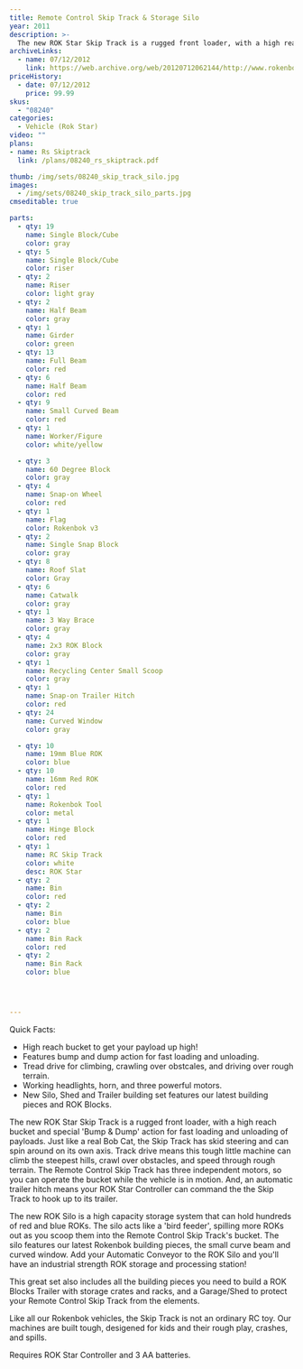 ```yaml
---
title: Remote Control Skip Track & Storage Silo
year: 2011
description: >-
  The new ROK Star Skip Track is a rugged front loader, with a high reach bucket and special 'Bump & Dump' action for fast loading and unloading of payloads.   Just like a real Bob Cat, the Skip Track has skid steering and can spin around on its own axis.  Track drive means this tough little machine can climb the steepest hills, crawl over obstacles, and speed through rough terrain.
archiveLinks:
  - name: 07/12/2012
    link: https://web.archive.org/web/20120712062144/http://www.rokenbok.com/estore/machines/remote-control-skip-track-storage-silo
priceHistory:
  - date: 07/12/2012
    price: 99.99
skus:
  - "08240"
categories:
  - Vehicle (Rok Star)
video: ""
plans:
- name: Rs Skiptrack
  link: /plans/08240_rs_skiptrack.pdf

thumb: /img/sets/08240_skip_track_silo.jpg
images:
  - /img/sets/08240_skip_track_silo_parts.jpg
cmseditable: true

parts:
  - qty: 19
    name: Single Block/Cube
    color: gray
  - qty: 5
    name: Single Block/Cube
    color: riser
  - qty: 2
    name: Riser
    color: light gray
  - qty: 2
    name: Half Beam
    color: gray
  - qty: 1
    name: Girder
    color: green
  - qty: 13
    name: Full Beam
    color: red
  - qty: 6
    name: Half Beam
    color: red
  - qty: 9
    name: Small Curved Beam
    color: red
  - qty: 1
    name: Worker/Figure
    color: white/yellow

  - qty: 3
    name: 60 Degree Block
    color: gray
  - qty: 4
    name: Snap-on Wheel
    color: red
  - qty: 1
    name: Flag
    color: Rokenbok v3
  - qty: 2
    name: Single Snap Block
    color: gray
  - qty: 8
    name: Roof Slat
    color: Gray
  - qty: 6
    name: Catwalk
    color: gray
  - qty: 1
    name: 3 Way Brace
    color: gray
  - qty: 4
    name: 2x3 ROK Block
    color: gray
  - qty: 1
    name: Recycling Center Small Scoop
    color: gray
  - qty: 1
    name: Snap-on Trailer Hitch
    color: red
  - qty: 24
    name: Curved Window
    color: gray

  - qty: 10
    name: 19mm Blue ROK
    color: blue
  - qty: 10
    name: 16mm Red ROK
    color: red
  - qty: 1
    name: Rokenbok Tool
    color: metal
  - qty: 1
    name: Hinge Block
    color: red
  - qty: 1
    name: RC Skip Track
    color: white
    desc: ROK Star
  - qty: 2
    name: Bin
    color: red
  - qty: 2
    name: Bin
    color: blue
  - qty: 2
    name: Bin Rack
    color: red
  - qty: 2
    name: Bin Rack
    color: blue




---
```

Quick Facts:
  - High reach bucket to get your payload up high!
  - Features bump and dump action for fast loading and unloading.
  - Tread drive for climbing, crawling over obstcales, and driving over rough terrain.
  - Working headlights, horn, and three powerful motors.
  - New Silo, Shed and Trailer building set features our latest building pieces and ROK Blocks.

The new ROK Star Skip Track is a rugged front loader, with a high reach bucket and special 'Bump & Dump' action for fast loading and unloading of payloads.   Just like a real Bob Cat, the Skip Track has skid steering and can spin around on its own axis.  Track drive means this tough little machine can climb the steepest hills, crawl over obstacles, and speed through rough terrain.  The Remote Control Skip Track has three independent motors, so you can operate the bucket while the vehicle is in motion.  And, an automatic trailer hitch means your ROK Star Controller can command the the Skip Track to hook up to its trailer.

The new ROK Silo is a high capacity storage system that can hold hundreds of red and blue ROKs.  The silo acts like a 'bird feeder', spilling more ROKs out as you scoop them into the Remote Control Skip Track's bucket.  The silo features our latest Rokenbok building pieces, the small curve beam and curved window.  Add your Automatic Conveyor to the ROK Silo and you'll have an industrial strength ROK storage and processing station!

This great set also includes all the building pieces you need to build a ROK Blocks Trailer with storage crates and racks, and a Garage/Shed to protect your Remote Control Skip Track from the elements.

Like all our Rokenbok vehicles, the Skip Track is not an ordinary RC toy. Our machines are built tough, desigened for kids and their rough play, crashes, and spills.

Requires ROK Star Controller and 3 AA batteries.
